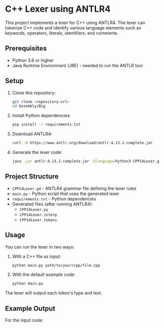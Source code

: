 # C++ Lexer using ANTLR4

This project implements a lexer for C++ using ANTLR4. The lexer can tokenize C++ code and identify various language elements such as keywords, operators, literals, identifiers, and comments.

## Prerequisites

- Python 3.6 or higher
- Java Runtime Environment (JRE) - needed to run the ANTLR tool

## Setup

1. Clone this repository:
   ```bash
   git clone <repository-url>
   cd Assembly/Big
   ```

2. Install Python dependencies:
   ```bash
   pip install -r requirements.txt
   ```

3. Download ANTLR4:
   ```bash
   curl -O https://www.antlr.org/download/antlr-4.13.1-complete.jar
   ```

4. Generate the lexer code:
   ```bash
   java -jar antlr-4.13.1-complete.jar -Dlanguage=Python3 CPP14Lexer.g4
   ```

## Project Structure

- `CPP14Lexer.g4` - ANTLR4 grammar file defining the lexer rules
- `main.py` - Python script that uses the generated lexer
- `requirements.txt` - Python dependencies
- Generated files (after running ANTLR4):
  - `CPP14Lexer.py`
  - `CPP14Lexer.interp`
  - `CPP14Lexer.tokens`

## Usage

You can run the lexer in two ways:

1. With a C++ file as input:
   ```bash
   python main.py path/to/your/cpp/file.cpp
   ```

2. With the default example code:
   ```bash
   python main.py
   ```

The lexer will output each token's type and text.

## Example Output

For the input code:
